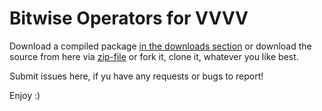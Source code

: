 # Bitwise Operators for VVVV

Download a compiled package [in the downloads section](downloads) or download
the source from here via [zip-file](zipball/master) or fork it, clone it,
whatever you like best.


Submit issues here, if yu have any requests or bugs to report!


Enjoy :)
